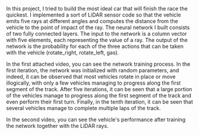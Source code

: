 

In this project, I tried to build the most ideal car that will finish the race the quickest.
I implemented a sort of LiDAR sensor code so that the vehicle emits five rays at different angles and computes the distance from the vehicle to the point of impact of the ray. The neural network I built consists of two fully connected layers. The input to the network is a column vector with five elements, each representing the value of a ray. The output of the network is the probability for each of the three actions that can be taken with the vehicle (rotate_right, rotate_left, gas).

In the first attached video, you can see the network training process. In the first iteration, the network was initialized with random parameters, and indeed, it can be observed that most vehicles rotate in place or move illogically, with only a few vehicles managing to progress along the first segment of the track. After five iterations, it can be seen that a large portion of the vehicles manage to progress along the first segment of the track and even perform their first turn. Finally, in the tenth iteration, it can be seen that several vehicles manage to complete multiple laps of the track.

In the second video, you can see the vehicle's performance after training the network together with the LiDAR rays. 



